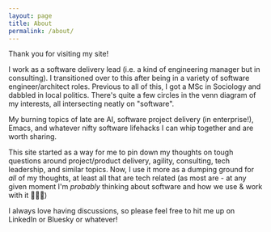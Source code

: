 ```yaml
---
layout: page
title: About
permalink: /about/
---
```


Thank you for visiting my site!

I work as a software delivery lead (i.e. a kind of engineering manager but in consulting). I transitioned over to this after being in a variety of software engineer/architect roles. Previous to all of this, I got a MSc in Sociology and dabbled in local politics. There's quite a few circles in the venn diagram of my interests, all intersecting neatly on "software".

My burning topics of late are AI, software project delivery (in enterprise!), Emacs, and whatever nifty software lifehacks I can whip together and are worth sharing.

This site started as a way for me to pin down my thoughts on tough questions around project/product delivery, agility, consulting, tech leadership, and similar topics. Now, I use it more as a dumping ground for *all* of my thoughts, at least all that are tech related (as most are - at any given moment I'm *probably* thinking about software and how we use & work with it 👨🏻‍💻)

I always love having discussions, so please feel free to hit me up on LinkedIn or Bluesky or whatever!
